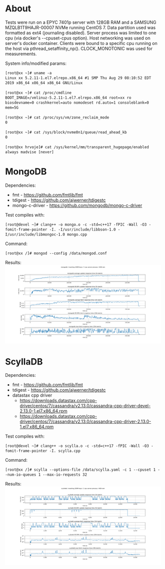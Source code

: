 # About

Tests were run on a EPYC 7401p server with 128GB RAM and a SAMSUNG MZQLB1T9HAJR-00007 NVMe running CentOS 7. Data partition used was formatted as ext4 (journaling disabled). Server process was limited to one cpu (via docker's --cpuset-cpus option). Host networking was used on server's docker container. Clients were bound to a specific cpu running on the host via pthread_setaffinity_np(). CLOCK_MONOTONIC was used for measurements.

System info/modified params:

```
[root@xx ~]# uname -a
Linux xx 5.2.11-1.el7.elrepo.x86_64 #1 SMP Thu Aug 29 08:10:52 EDT 2019 x86_64 x86_64 x86_64 GNU/Linux

[root@xx ~]# cat /proc/cmdline
BOOT_IMAGE=/vmlinuz-5.2.11-1.el7.elrepo.x86_64 root=xx ro biosdevname=0 crashkernel=auto nomodeset rd.auto=1 consoleblank=0 mem=5G

[root@xx ~]# cat /proc/sys/vm/zone_reclaim_mode
0

[root@xx ~]# cat /sys/block/nvme0n1/queue/read_ahead_kb
0

[root@xx hrvoje]# cat /sys/kernel/mm/transparent_hugepage/enabled
always madvise [never]
```

# MongoDB

Dependencies:
 * fmt - https://github.com/fmtlib/fmt
 * tdigest - https://github.com/ajwerner/tdigestc
 * mongo-c-driver - https://github.com/mongodb/mongo-c-driver

Test compiles with:
```
[root@devel ~]# clang++ -o mongo.o -c -std=c++17 -fPIC -Wall -O3 -fomit-frame-pointer -I. -I/usr/include/libbson-1.0 -I/usr/include/libmongoc-1.0 mongo.cpp
```

Command:
```
[root@xx /]# mongod --config /data/mongod.conf
```

Results:
![MongoDB results](mongo_results.png?raw=true "MongoDB results")

# ScyllaDB

Dependencies:
 * fmt - https://github.com/fmtlib/fmt
 * tdigest - https://github.com/ajwerner/tdigestc
 * datastax cpp driver
   - https://downloads.datastax.com/cpp-driver/centos/7/cassandra/v2.13.0/cassandra-cpp-driver-devel-2.13.0-1.el7.x86_64.rpm
   - https://downloads.datastax.com/cpp-driver/centos/7/cassandra/v2.13.0/cassandra-cpp-driver-2.13.0-1.el7.x86_64.rpm

Test compiles with:
```
[root@devel ~]# clang++ -o scylla.o -c -std=c++17 -fPIC -Wall -O3 -fomit-frame-pointer -I. scylla.cpp
```

Command:
```
[root@xx /]# scylla --options-file /data/scylla.yaml -c 1 --cpuset 1 --num-io-queues 1 --max-io-requests 32
```

Results:
![ScyllaDB results](scylla_results.png?raw=true "ScyllaDB results")
